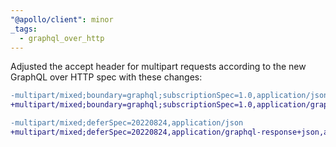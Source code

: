 ```yaml
---
"@apollo/client": minor
_tags:
  - graphql_over_http
---
```


Adjusted the accept header for multipart requests according to the new GraphQL over HTTP spec with these changes:

```diff
-multipart/mixed;boundary=graphql;subscriptionSpec=1.0,application/json
+multipart/mixed;boundary=graphql;subscriptionSpec=1.0,application/graphql-response+json,application/json;q=0.9
```

```diff
-multipart/mixed;deferSpec=20220824,application/json
+multipart/mixed;deferSpec=20220824,application/graphql-response+json,application/json;q=0.9
```
